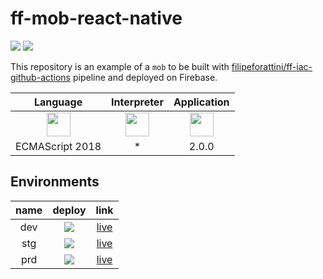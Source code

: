 # ff-mob-react-native
 ![](https://github.com/filipeforattini/ff-mob-react-native/actions/workflows/pipeline.yml/badge.svg) ![](https://img.shields.io/badge/%20%20%F0%9F%93%A6%F0%9F%9A%80-semantic--release-e10079.svg)

This repository is an example of a `mob` to be built with [filipeforattini/ff-iac-github-actions](https://github.com/filipeforattini/ff-iac-github-actions) pipeline and deployed on Firebase.

| Language | Interpreter | Application |
|:---:|:---:|:---:|
| <img src="https://raw.githubusercontent.com/simple-icons/simple-icons/develop/icons/javascript.svg" height="38"> | <img src="https://raw.githubusercontent.com/simple-icons/simple-icons/develop/icons/android.svg" height="38"> | <img src="https://raw.githubusercontent.com/simple-icons/simple-icons/develop/icons/react.svg" height="38"> |
| ECMAScript 2018	| * | 2.0.0 |

## Environments

| name | deploy | link |
|:---:|:---:|:---:|
| dev | ![](https://img.shields.io/github/deployments/filipeforattini/ff-mob-react-native/dev?label=deploy) | [live](https://ff-mob-react-native.dev.forattini.app/) |
| stg | ![](https://img.shields.io/github/deployments/filipeforattini/ff-mob-react-native/stg?label=deploy) | [live](https://ff-mob-react-native.stg.forattini.app/) |
| prd | ![](https://img.shields.io/github/deployments/filipeforattini/ff-mob-react-native/prd?label=deploy) | [live](https://ff-mob-react-native.prd.forattini.app/) |

